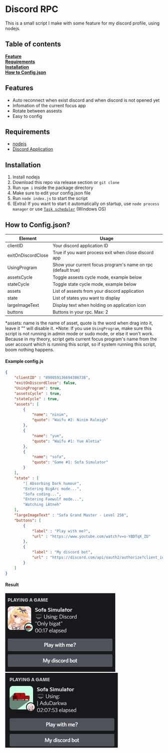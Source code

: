 # Discord RPC
This is a small script I make with some feature for my discord profile, using nodejs.

## Table of contents
**[Feature](#features)**<br>
**[Requirements](#requirements)**<br>
**[Installation](#installation)**<br>
**[How to Config.json](#how-to-configjson?)**<br>

## Features
- Auto reconnect when exist discord and when discord is not opened yet
- Infomation of the current focus app
- Rotate between assests
- Easy to config

## Requirements
- [nodejs](https://nodejs.org/en/)
- [Discord Application](https://discord.com/developers/applications)

## Installation
1. Install nodejs
2. Download this repo via release section or `git clone`
3. Run `npm i` inside the package directory
4. Make sure to edit your config.json file
5. Run `node index.js` to start the script
6. (Extra) If you want to start it automatically on startup, use `node process manager` or use [`Task scheduler`](https://bfy.tw/RtOh) (Windows OS)

## How to Config.json?
| Element | Usage |
| ------ | ------ |
| clientID | Your discord application ID |
| exitOnDiscordClose | True if you want process exit when close discord app|
| UsingProgram | Show your current focus program's name on rpc (default true)|
| assetsCycle | Toggle assests cycle mode, example below |
| stateCycle | Toggle state cycle mode, example below |
| assets | List of assests from your discord application |
| state | List of states you want to display|
|largeImageText| Display text when holding on application icon|
|buttons| Buttons in your rpc. Max: 2 |

*assets: name is the name of asset, quote is the word when drag into it, leave it "" will disable it.
*Note: If you use `UsingProgram`, make sure this script is not running in admin mode or sudo mode, or else it won't work. Because in my theory, script gets current focus program's name from the user account which is running this script, so if system running this script, boom nothing happens.

#### Example config.js
```json
{
	"clientID" : "890059136694386738",
	"exitOnDiscordClose": false,
	"UsingProgram": true,
	"assetsCycle" : true,
	"stateCycle" : true,
	"assets": [
		{
			"name": "ninim",
			"quote": "Waifu #2: Ninim Raleigh"
		},
		{
			"name": "yue",
			"quote": "Waifu #1: Yue Aletia"
		},
		{
			"name": "sofa",
			"quote": "Game #1: Sofa Simulator"
		}
	],
	"state" : [
		"| Absorbing Dark humour",
		"Entering BigArc mode...",
		"Sofa coding...",
		"Entering Faewulf mode...",
		"Watching iAtneh"
	],
  	"largeImageText" : "Sofa Grand Master - Level 250",
	"buttons": [
		{
			"label" : "Play with me?",
			"url" : "https://www.youtube.com/watch?v=o-YBDTqX_ZU"
		},
		{
			"label" : "My discord bot", 
			"url" : "https://discord.com/api/oauth2/authorize?client_id=874974280495026186&permissions=534760651328&redirect_uri=http%3A%2F%2Fbigat.duckdns.org%2Fapi%2Fcallback&scope=bot%20applications.commands"
		}
	]
}
```
#### Result 
![Breakdown](https://raw.githubusercontent.com/FaeWulf/my-discord-rpc/master/ss/result1.png)
![Breakdown](https://raw.githubusercontent.com/FaeWulf/my-discord-rpc/master/ss/result.gif)
